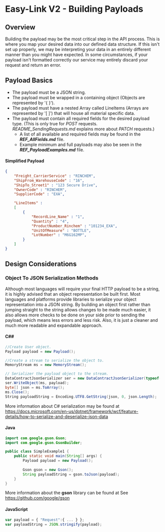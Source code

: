 # Easy-Link V2 - Building Payloads

## Overview

Building the payload may be the most critical step in the API process. This is where you map your desired data into our defined data structure. If this isn't set up properly, we may be interpreting your data in an entirely different manner than you might have expected. In some circumstances, if your payload isn't formatted correctly our service may entirely discard your request and return an error.

## Payload Basics

- The payload must be a JSON string. 
- The payload must be wrapped in a containing object (Objects are represented by '{ }').
- The payload must have a nested Array called LineItems (Arrays are represented by '[ ]') that will house all material specific data.
- The payload must contain all required fields for the desired payload type. (This is only true for *POST* requests. *README_SendingRequests.md* explains more about *PATCH* requests.)
  - A list of all available and required fields may be found in the ***REF_AllFields.md*** file.
  - Example minimum and full payloads may also be seen in the ***REF_PayloadExamples.md*** file.

#### Simplified Payload

```json
{
    "Freight_CarrierService" : "RINCHEM",
    "ShipFrom_WarehouseCode" : "16",
    "ShipTo_Street1" : "123 Secure Drive",
    "OwnerCode" : "RINCHEM",
    "SupplierCode" : "EXA",

    "LineItems" : 
    [
        {
            "RecordLine_Name" : "1",
            "Quantity" : "4",
            "ProductNumber_Rinchem" : "101234_EXA",
            "UnitOfMeasure" : "BOTTLE",
            "LotNumber" : "M6G162MP",
        }
    ]
}
```

## Design Considerations

### Object To JSON Serialization Methods

Although most languages will require your final HTTP payload to be a string, it is highly advised that an object representation be built first. Most languages and platforms provide libraries to serialize your object representation into a JSON string. By building an object first rather than jumping straight to the string allows changes to be made much easier, it also allows more checks to be done on your side prior to sending the payload, which means less errors and less risk. Also, it is just a cleaner and much more readable and expandable approach.

#### C##

```C#
//Create User object.  
Payload payload = new Payload();  

//Create a stream to serialize the object to.  
MemoryStream ms = new MemoryStream();  

// Serializer the payload object to the stream.  
DataContractJsonSerializer ser = new DataContractJsonSerializer(typeof(Payload));  
ser.WriteObject(ms, payload);  
byte[] json = ms.ToArray();  
ms.Close();  
String payloadString = Encoding.UTF8.GetString(json, 0, json.Length);    

```
More information about C# serialization may be found at https://docs.microsoft.com/en-us/dotnet/framework/wcf/feature-details/how-to-serialize-and-deserialize-json-data

#### Java

```java
import com.google.gson.Gson;
import com.google.gson.GsonBuilder;

public class SimpleExample1 {
    public static void main(String[] args) {
        Payload payload = new Payload();
        
        Gson gson = new Gson();
        String payloadString = gson.toJson(payload);
    }
}
```

More information about the **gson** library can be found at See https://github.com/google/gson 

#### JavaScript

```javascript
var payload = { "Request":{ ... } };
var payloadString = JSON.stringify(payload);
```
